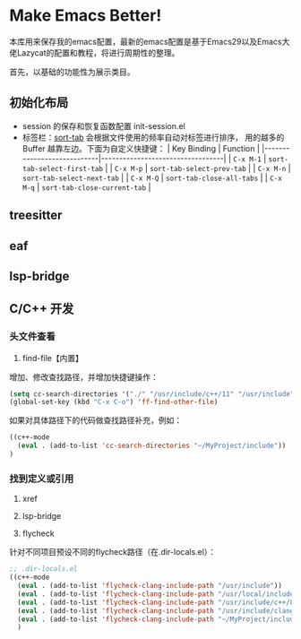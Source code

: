 # Make Emacs Better!

本库用来保存我的emacs配置，最新的emacs配置是基于Emacs29以及Emacs大佬Lazycat的配置和教程，将进行周期性的整理。

首先，以基础的功能性为展示类目。

## 初始化布局

- session 的保存和恢复函数配置 init-session.el
- 标签栏：[sort-tab](https://github.com/manateelazycat/sort-tab) 会根据文件使用的频率自动对标签进行排序， 用的越多的 Buffer 越靠左边。下面为自定义快捷键：
| Key Binding                | Function                         |
|----------------------------|----------------------------------|
| `C-x M-1`                 | `sort-tab-select-first-tab`      |
| `C-x M-p`                 | `sort-tab-select-prev-tab`       |
| `C-x M-n`                 | `sort-tab-select-next-tab`       |
| `C-x M-Q`                 | `sort-tab-close-all-tabs`        |
| `C-x M-q`                 | `sort-tab-close-current-tab`     |



## treesitter


## eaf


## lsp-bridge


## C/C++ 开发

### 头文件查看

1. find-file【内置】

增加、修改查找路径，并增加快捷键操作：
```lisp
(setq cc-search-directories '("./" "/usr/include/c++/11" "/usr/include" "/usr/local/include/*"))
(global-set-key (kbd "C-x C-o") 'ff-find-other-file)
```
如果对具体路径下的代码做查找路径补充，例如：
```lisp
((c++-mode
  (eval . (add-to-list 'cc-search-directories "~/MyProject/include"))
)
```

### 找到定义或引用
1. xref

2. lsp-bridge

3. flycheck

针对不同项目预设不同的flycheck路径（在.dir-locals.el）：
```lisp
;; .dir-locals.el
((c++-mode
  (eval . (add-to-list 'flycheck-clang-include-path "/usr/include"))
  (eval . (add-to-list 'flycheck-clang-include-path "/usr/local/include"))
  (eval . (add-to-list 'flycheck-clang-include-path "/usr/include/c++/8"))
  (eval . (add-to-list 'flycheck-clang-include-path "/usr/include/clang"))
  (eval . (add-to-list 'flycheck-clang-include-path "~/MyProject/include"))
  )
```
